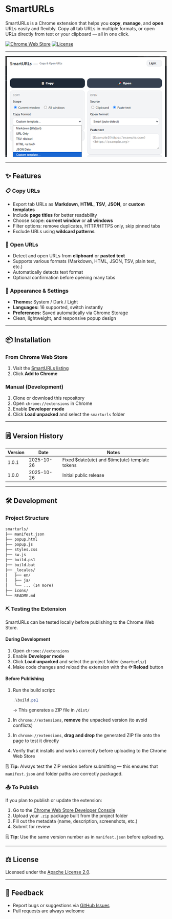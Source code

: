 # SmartURLs

SmartURLs is a Chrome extension that helps you **copy**, **manage**, and **open** URLs easily and flexibly.
Copy all tab URLs in multiple formats, or open URLs directly from text or your clipboard — all in one click.

[![Chrome Web Store](https://img.shields.io/badge/Chrome-Web%20Store-blue.svg)](https://chrome.google.com/webstore/detail/smarturls/your-extension-id)
[![License](https://img.shields.io/badge/License-Apache%202.0-green.svg)](LICENSE)

---

![SmartURLs Screenshot](./screenshots/screenshot1.png)

---

## ✨ Features

### 📋 Copy URLs

* Export tab URLs as **Markdown**, **HTML**, **TSV**, **JSON**, or **custom templates**
* Include **page titles** for better readability
* Choose scope: **current window** or **all windows**
* Filter options: remove duplicates, HTTP/HTTPS only, skip pinned tabs
* Exclude URLs using **wildcard patterns**

### 🚀 Open URLs

* Detect and open URLs from **clipboard** or **pasted text**
* Supports various formats (Markdown, HTML, JSON, TSV, plain text, etc.)
* Automatically detects text format
* Optional confirmation before opening many tabs

### 🎨 Appearance & Settings

* **Themes:** System / Dark / Light
* **Languages:** 16 supported, switch instantly
* **Preferences:** Saved automatically via Chrome Storage
* Clean, lightweight, and responsive popup design

---

## 📦 Installation

### From Chrome Web Store

1. Visit the [SmartURLs listing](https://chrome.google.com/webstore/detail/smarturls/your-extension-id)
2. Click **Add to Chrome**

### Manual (Development)

1. Clone or download this repository
2. Open `chrome://extensions` in Chrome
3. Enable **Developer mode**
4. Click **Load unpacked** and select the `smarturls` folder

---

## 🗒 Version History

| Version | Date       | Notes                  |
| ------- | ---------- | ---------------------- |
| 1.0.1   | 2025-10-26 | Fixed $date(utc) and $time(utc) template tokens |
| 1.0.0   | 2025-10-26 | Initial public release |

---

## 🛠️ Development

### Project Structure

```text
smarturls/
├── manifest.json
├── popup.html
├── popup.js
├── styles.css
├── sw.js
├── build.ps1
├── build.bat
├── _locales/
│   ├── en/
│   ├── ja/
│   └── ... (14 more)
├── icons/
└── README.md
```

### ⛏️ Testing the Extension

SmartURLs can be tested locally before publishing to the Chrome Web Store.

#### During Development

1. Open `chrome://extensions`
2. Enable **Developer mode**
3. Click **Load unpacked** and select the project folder (`smarturls/`)
4. Make code changes and reload the extension with the **⟳ Reload** button

#### Before Publishing

1. Run the build script:

   ```powershell
   .\build.ps1
   ```

   → This generates a ZIP file in `/dist/`

2. In `chrome://extensions`, **remove** the unpacked version (to avoid conflicts)

3. In `chrome://extensions`, **drag and drop** the generated ZIP file onto the page to test it directly

4. Verify that it installs and works correctly before uploading to the Chrome Web Store

🗒 **Tip:**
Always test the ZIP version before submitting — this ensures that `manifest.json` and folder paths are correctly packaged.

### 📤 To Publish

If you plan to publish or update the extension:

1. Go to the [Chrome Web Store Developer Console](https://chrome.google.com/webstore/devconsole/)
2. Upload your `.zip` package built from the project folder
3. Fill out the metadata (name, description, screenshots, etc.)
4. Submit for review

🗒 **Tip:**
Use the same version number as in `manifest.json` before uploading.

---

## ⚖️ License

Licensed under the [Apache License 2.0](LICENSE).

---

## 💬 Feedback

* Report bugs or suggestions via [GitHub Issues](https://github.com/isshiki/smarturls/issues)
* Pull requests are always welcome
